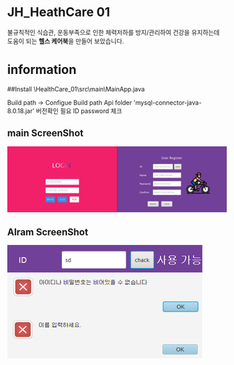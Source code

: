 # JH_HeathCare 01

불규칙적인 식습관, 운동부족으로 인한 체력저하를 방지/관리하여 건강을 유지하는데 도움이 되는 **헬스 케어북**을 만들어 보았습니다.

# information
##Install
  \HealthCare_01\src\main\MainApp.java
  
  
  Build path -> Configue Build path
  Api folder 'mysql-connector-java-8.0.18.jar' 버전확인 필요
  ID password 체크
  
  main ScreenShot
  ---------------------
  ![ex_screenshot](/ScreenShot/main.jpg)
  
  
  Alram ScreenShot
  ---------------------
  ![ex_screenshot](/ScreenShot/popup.jpg)
  
  
  
  
